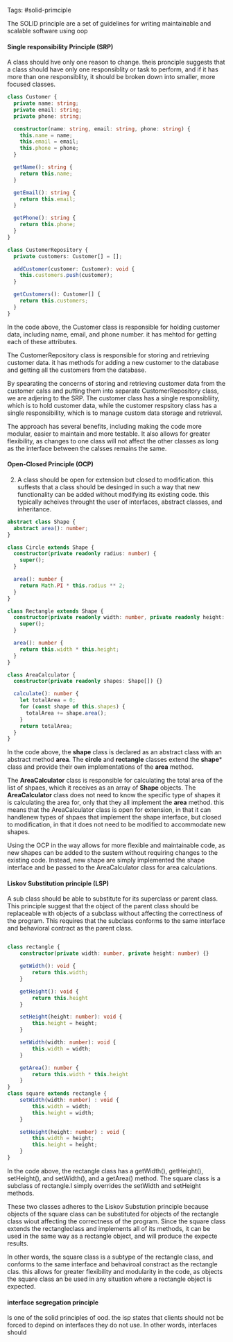 Tags: #solid-primciple

The SOLID principle are a set of guidelines for writing maintainable and scalable software using oop

#### Single responsibility Principle (SRP) 

A class should hve only one reason to change. theis pronciple suggests that a class should have only one responsiblity or task to perform, and if it has more than one responsiblity, it should be broken down into smaller, more focused classes.

```typescript
class Customer {
  private name: string;
  private email: string;
  private phone: string;

  constructor(name: string, email: string, phone: string) {
    this.name = name;
    this.email = email;
    this.phone = phone;
  }

  getName(): string {
    return this.name;
  }

  getEmail(): string {
    return this.email;
  }

  getPhone(): string {
    return this.phone;
  }
}

class CustomerRepository {
  private customers: Customer[] = [];

  addCustomer(customer: Customer): void {
    this.customers.push(customer);
  }

  getCustomers(): Customer[] {
    return this.customers;
  }
}
```

In the code above, the Customer class is responsible for holding customer data, including name, email, and phone number. it has mehtod for getting each of these attributes.

The CustomerRepository class is responsible for storing and retrieving customer data. it has methods for adding a new customer to the database and getting all the customers from the database.

By spearating the concerns of storing and retrieving customer data from the customer calss and putting them into separate CustomerRepository class, we are adjering to the SRP. The customer class has a single responsibliity, which is to hold customer data, while the customer respsitory class has a single responsibility, which is to manage custom data storage and retrieval.

The approach has several benefits, including making the code more modular, easier to maintain and more testable. It also allows for greater flexibility, as changes to one class will not affect the other classes as long as the interface between the calsses remains the same.

#### Open-Closed Principle (OCP)

2. A class should be open for extension but closed to modification. this suffests that a class should be desinged in such a way that new functionality can be added without modifying its existing code. this typically acheives throught the user of interfaces, abstract classes, and inheritance.

```typescript
abstract class Shape {
  abstract area(): number;
}

class Circle extends Shape {
  constructor(private readonly radius: number) {
    super();
  }

  area(): number {
    return Math.PI * this.radius ** 2;
  }
}

class Rectangle extends Shape {
  constructor(private readonly width: number, private readonly height: number) {
    super();
  }

  area(): number {
    return this.width * this.height;
  }
}

class AreaCalculator {
  constructor(private readonly shapes: Shape[]) {}

  calculate(): number {
    let totalArea = 0;
    for (const shape of this.shapes) {
      totalArea += shape.area();
    }
    return totalArea;
  }
}
```

In the code above, the **shape** class is declared as an abstract class with an abstract method **area**. The **circle** and **rectangle** classes extend the **shape*** class and provide their own implementations of the **area** method.

The **AreaCalculator** class is responsible for calculating the total area of the list of shpaes, which it receives as an array of **Shape** objects. The **AreaCalculator** class does not need to know the specific type of shapes it is calculating the area for, only that they all implement the **area** method. this means that the AreaCalculator class is open for extension, in that it can handlenew types of shpaes that implement the shape interface, but closed to modification, in that it does not need to be modified to accommodate new shapes.

Using the OCP in the way allows for more flexible and maintainable code, as new shapes can be added to the sustem without requiring changes to the existing code. Instead, new shape are simply implemented the shape interface and be passed to the AreaCalculator class for area calculations.

#### Liskov Substitution principle (LSP)

A sub class should be able to substitute for its superclass or parent class. This principle suggest that the object of the parent class should be replaceable with objects of a subclass without affecting the correctlness of the program. This requires that the subclass conforms to the same interface and behavioral contract as the parent class.

```typescript

class rectangle {
	constructor(private width: number, private height: number) {}

	getWidth(): void {
		return this.width;
	}

	getHeight(): void {
		return this.height
	}

	setHeight(height: number): void {
		this.height = height;
	}

	setWidth(width: number): void {
		this.width = width;
	}

	getArea(): number {
		return this.width * this.height
	}
}
class square extends rectangle {
	setWidth(width: number) : void {
		this.width = width;
		this.height = width;
	}

	setHeight(height: number) : void {
		this.width = height;
		this.height = height;
	}
}
```

In the code above, the rectangle class has a getWidth(), getHeight(), setHeight(), and setWidth(), and a getArea() method. The square class is a subclass of rectangle.I simply overrides the setWidth and setHeight methods.

These two classes adheres to the Liskov Substution principle because objects of the square class can be substituted for objects of the rectangle class wiout affecting the correctness of the program. Since the square class extends the rectangleclass and implements all of its methods, it can be used in the same way as a rectangle object, and will produce the expecte results.

In other words, the square class is a subtype of the rectangle class, and conforms to the same interface and behaviroal constract as the rectangle clas. this allows for greater flexibility and modularity in the code, as objects the square class an be used in any situation where a rectangle object is expected.

#### interface segregation principle

Is one of the solid principles of ood. the isp states that clients should not be forced to depind on interfaces they do not use. In other words, interfaces should